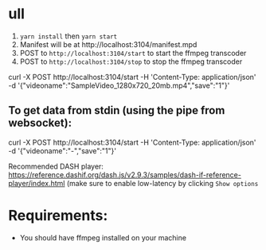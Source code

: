 # ull

1. `yarn install` then `yarn start`
1. Manifest will be at http://localhost:3104/manifest.mpd
1. POST to `http://localhost:3104/start` to start the ffmpeg transcoder
1. POST to `http://localhost:3104/stop` to stop the ffmpeg transcoder

curl -X POST http://localhost:3104/start -H 'Content-Type: application/json' -d '{"videoname":"SampleVideo\_1280x720\_20mb.mp4","save":"1"}'

## To get data from stdin (using the pipe from websocket):

curl -X POST http://localhost:3104/start -H 'Content-Type: application/json' -d '{"videoname":"-","save":"1"}'




Recommended DASH player: https://reference.dashif.org/dash.js/v2.9.3/samples/dash-if-reference-player/index.html (make sure to enable low-latency by clicking `Show options`

# Requirements:

* You should have ffmpeg installed on your machine
